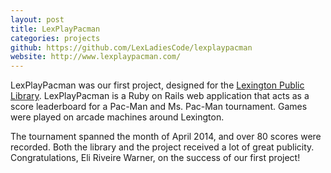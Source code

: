 ```yaml
---
layout: post
title: LexPlayPacman
categories: projects
github: https://github.com/LexLadiesCode/lexplaypacman
website: http://www.lexplaypacman.com/
---
```


LexPlayPacman was our first project, designed for the
[Lexington Public Library](http://www.lexpublib.org/). LexPlayPacman is a Ruby on Rails
web application that acts as a score leaderboard for a Pac-Man and Ms. Pac-Man tournament. Games
were played on arcade machines around Lexington.

The tournament spanned the month of April 2014, and over 80 scores were recorded. Both the library and the project received a lot of great publicity. Congratulations, Eli Riveire Warner, on the success of our first project! 
